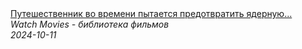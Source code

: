 <!--2024-10-11 11:17:45-->
<div class="yb">
  <a class="nodecor" href="/posts.html?filmy/puteshestvennik_vo_vremeni_pytaetsya_predotvratit_yadernuju_katastrofu_-_prishelec_film_2022">
    <img class="preview" data-videoid="tBRBfQc-4pI" src="https://i1.ytimg.com/vi/tBRBfQc-4pI/hqdefault.jpg" align="middle" alt="">
  </a>
  <div class="inlbl text">
    <a class="nodecor" href="/posts.html?filmy/puteshestvennik_vo_vremeni_pytaetsya_predotvratit_yadernuju_katastrofu_-_prishelec_film_2022">Путешественник во времени пытается предотвратить ядерную...</a><br>
    <i class="smaller2">Watch Movies - библиотека фильмов</i><br>
    <i class="smaller3">2024-10-11</i>
  </div>
</div>
